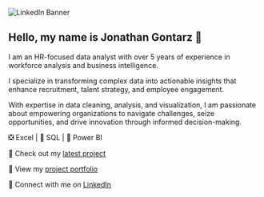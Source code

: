 ![LinkedIn Banner](https://github.com/user-attachments/assets/3dccbe98-c149-42f4-8dab-f81245de6624)

## Hello, my name is Jonathan Gontarz 👋

I am an HR-focused data analyst with over 5 years of experience in workforce analysis and business intelligence.

I specialize in transforming complex data into actionable insights that enhance recruitment, talent strategy, and employee engagement.

With expertise in data cleaning, analysis, and visualization, I am passionate about empowering organizations to navigate challenges, seize opportunities, and drive innovation through informed decision-making.

❎ Excel | 🐬 SQL | 📶 Power BI

📌 Check out my [latest project](https://medium.com/@jpgontarz/power-bi-project-hr-analytics-dashboard-e942eb750ae7)

📂 View my [project portfolio](https://www.datascienceportfol.io/jpgontarz)

🤝 Connect with me on [LinkedIn](https://www.linkedin.com/in/jpgontarz/)
